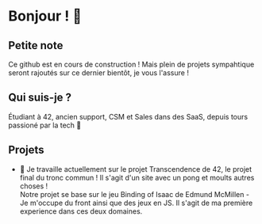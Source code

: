 # Bonjour ! 👋

## Petite note
Ce github est en cours de construction !
Mais plein de projets sympahtique seront rajoutés sur ce dernier bientôt, je vous l'assure !

## Qui suis-je ?
Étudiant à 42, ancien support, CSM et Sales dans des SaaS, depuis tours passioné par la tech 🤖

## Projets
- 🔭 Je travaille actuellement sur le projet Transcendence de 42, le projet final du tronc commun ! Il s'agit d'un site avec un pong et moults autres choses ! <br>
Notre projet se base sur le jeu Binding of Isaac de Edmund McMillen - Je m'occupe du front ainsi que des jeux en JS. Il s'agit de ma première experience dans ces deux domaines.
